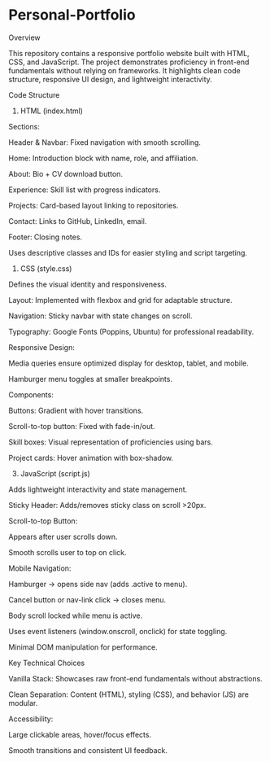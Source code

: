 # Personal-Portfolio

Overview

This repository contains a responsive portfolio website built with HTML, CSS, and JavaScript. The project demonstrates proficiency in front-end fundamentals without relying on frameworks. It highlights clean code structure, responsive UI design, and lightweight interactivity.

Code Structure
1. HTML (index.html)

Sections:

Header & Navbar: Fixed navigation with smooth scrolling.

Home: Introduction block with name, role, and affiliation.

About: Bio + CV download button.

Experience: Skill list with progress indicators.

Projects: Card-based layout linking to repositories.

Contact: Links to GitHub, LinkedIn, email.

Footer: Closing notes.

Uses descriptive classes and IDs for easier styling and script targeting.

1. CSS (style.css)

Defines the visual identity and responsiveness.

Layout: Implemented with flexbox and grid for adaptable structure.

Navigation: Sticky navbar with state changes on scroll.

Typography: Google Fonts (Poppins, Ubuntu) for professional readability.

Responsive Design:

Media queries ensure optimized display for desktop, tablet, and mobile.

Hamburger menu toggles at smaller breakpoints.

Components:

Buttons: Gradient with hover transitions.

Scroll-to-top button: Fixed with fade-in/out.

Skill boxes: Visual representation of proficiencies using bars.

Project cards: Hover animation with box-shadow.

3. JavaScript (script.js)

Adds lightweight interactivity and state management.

Sticky Header: Adds/removes sticky class on scroll >20px.

Scroll-to-top Button:

Appears after user scrolls down.

Smooth scrolls user to top on click.

Mobile Navigation:

Hamburger → opens side nav (adds .active to menu).

Cancel button or nav-link click → closes menu.

Body scroll locked while menu is active.

Uses event listeners (window.onscroll, onclick) for state toggling.

Minimal DOM manipulation for performance.

Key Technical Choices

Vanilla Stack: Showcases raw front-end fundamentals without abstractions.

Clean Separation: Content (HTML), styling (CSS), and behavior (JS) are modular.

Accessibility:

Large clickable areas, hover/focus effects.

Smooth transitions and consistent UI feedback.